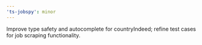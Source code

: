 ```yaml
---
'ts-jobspy': minor
---
```


Improve type safety and autocomplete for countryIndeed; refine test cases for job scraping functionality.

